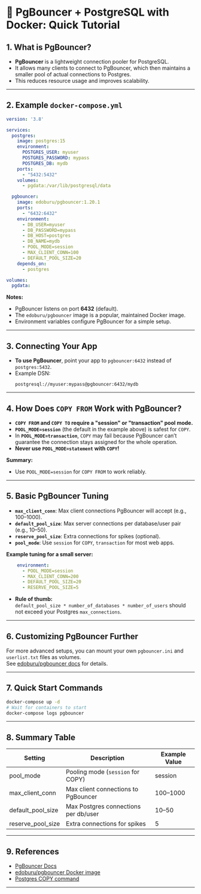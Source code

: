 # 🐳 **PgBouncer + PostgreSQL with Docker: Quick Tutorial**

## **1. What is PgBouncer?**

- **PgBouncer** is a lightweight connection pooler for PostgreSQL.
- It allows many clients to connect to PgBouncer, which then maintains a smaller pool of actual connections to Postgres.
- This reduces resource usage and improves scalability.

---

## **2. Example `docker-compose.yml`**

```yaml
version: '3.8'

services:
  postgres:
    image: postgres:15
    environment:
      POSTGRES_USER: myuser
      POSTGRES_PASSWORD: mypass
      POSTGRES_DB: mydb
    ports:
      - "5432:5432"
    volumes:
      - pgdata:/var/lib/postgresql/data

  pgbouncer:
    image: edoburu/pgbouncer:1.20.1
    ports:
      - "6432:6432"
    environment:
      - DB_USER=myuser
      - DB_PASSWORD=mypass
      - DB_HOST=postgres
      - DB_NAME=mydb
      - POOL_MODE=session
      - MAX_CLIENT_CONN=100
      - DEFAULT_POOL_SIZE=20
    depends_on:
      - postgres

volumes:
  pgdata:
```

**Notes:**
- PgBouncer listens on port **6432** (default).
- The `edoburu/pgbouncer` image is a popular, maintained Docker image.
- Environment variables configure PgBouncer for a simple setup.

---

## **3. Connecting Your App**

- **To use PgBouncer**, point your app to `pgbouncer:6432` instead of `postgres:5432`.
- Example DSN:
  ```
  postgresql://myuser:mypass@pgbouncer:6432/mydb
  ```

---

## **4. How Does `COPY FROM` Work with PgBouncer?**

- **`COPY FROM` and `COPY TO` require a "session" or "transaction" pool mode.**
- **`POOL_MODE=session`** (the default in the example above) is safest for `COPY`.
- In **`POOL_MODE=transaction`**, `COPY` may fail because PgBouncer can’t guarantee the connection stays assigned for the whole operation.
- **Never use `POOL_MODE=statement` with `COPY`!**

**Summary:**  
- Use `POOL_MODE=session` for `COPY FROM` to work reliably.

---

## **5. Basic PgBouncer Tuning**

- **`max_client_conn`**: Max client connections PgBouncer will accept (e.g., 100–1000).
- **`default_pool_size`**: Max server connections per database/user pair (e.g., 10–50).
- **`reserve_pool_size`**: Extra connections for spikes (optional).
- **`pool_mode`**: Use `session` for `COPY`, `transaction` for most web apps.

**Example tuning for a small server:**
```yaml
    environment:
      - POOL_MODE=session
      - MAX_CLIENT_CONN=200
      - DEFAULT_POOL_SIZE=20
      - RESERVE_POOL_SIZE=5
```

- **Rule of thumb:**  
  `default_pool_size * number_of_databases * number_of_users` should not exceed your Postgres `max_connections`.

---

## **6. Customizing PgBouncer Further**

For more advanced setups, you can mount your own `pgbouncer.ini` and `userlist.txt` files as volumes.  
See [edoburu/pgbouncer docs](https://github.com/edoburu/docker-pgbouncer) for details.

---

## **7. Quick Start Commands**

```bash
docker-compose up -d
# Wait for containers to start
docker-compose logs pgbouncer
```

---

## **8. Summary Table**

| Setting            | Description                                 | Example Value |
|--------------------|---------------------------------------------|---------------|
| pool_mode          | Pooling mode (`session` for COPY)           | session       |
| max_client_conn    | Max client connections to PgBouncer         | 100–1000      |
| default_pool_size  | Max Postgres connections per db/user        | 10–50         |
| reserve_pool_size  | Extra connections for spikes                | 5             |

---

## **9. References**

- [PgBouncer Docs](https://www.pgbouncer.org/config.html)
- [edoburu/pgbouncer Docker image](https://github.com/edoburu/docker-pgbouncer)
- [Postgres COPY command](https://www.postgresql.org/docs/current/sql-copy.html)

---